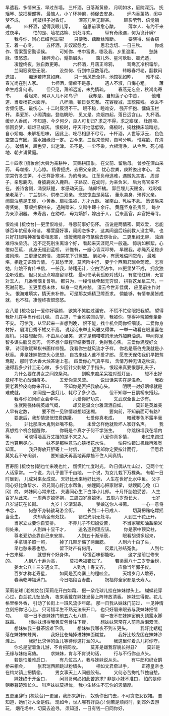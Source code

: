 <!-- { "loadSidebar": true } -->
早遣我、多情宋玉、早过东墙。
三杯酒，日落渐黄昏，
月明如水，庭院深沉。
抚瑶琴、故把檀郎等，
最恼人，小丫环神倦，频促去安身。
　　炉内香薰熱，闺中梦不成，
　　闲敲棋子对昏灯。
　　深宵兀坐无聊甚。
　　顾影茕茕、倍觉销魂。
　　四杯酒，望得我眼儿穿，
　　迫思前事愈心酸。
　　薄幸人、有约不来过夜半，
　　怕的是、墙花路柳、别处寻欢。
　　纵有奇缘遇，何为诡计瞒?
　　我与你、同心已结岂生端!
　　只便教、藕断丝难断。
　　要晓得、偷香窃玉、着一心专。
　　五杯酒，非奴起怨尤，
　　思君念切、一日三秋。
　　你或作、雪案萤窗勤读候。
　　可知你、书中富贵，哪及我、乡里温柔。
　　愁脉脉、恨悠悠。
　　揉碎芳心，蹙损眉头。
　　窗儿外、星河耿耿、晨光透，
　　凄惶终夜，独自数更筹。
　　六杯酒，月落正啼鸦，
　　鸳鸯瓦冷积霜华。
　　兰闺寂寞愁无限，
　　没奈何、行到中庭数落花。
　　转眼春将老，翻教闷迭加，
　　痴迷若阵意如麻。
　　只一派风景全非，池馆犹如昨，
　　难不成、春光尚在别人家。
　　七杯酒，情痴不是愚，
　　遇人不淑，自悔心粗。
　　薄命生成复何语，
　　但只见，萧郎远游，未免情疏。
　　春燕无忘垒，秋鸿尚寄书，
　　看起来、何以人儿不如鸟乎!
　　我却是、自知莲子心中苦，
　　他难道、当着杨花水面浮。
　　八杯酒，镇日竟忘餐。
花容瘦减，玉貌摧残。
欲丢不舍频伤感。
最伤心、十二时辰泪不干。
眠不稳，睡难安，
强开怀抱、慵倚玉栏杆。
素爱那、小阁清幽，登临眺盼，
见又是、炊烟四起，落日远含山。
九杯酒。缓步人香闺，
不知道、今夕何夕，良人可复归?
求之不得，求之寤寐，
杜鹃啼、惊回妾梦，蜡炬已成灰。
恨极时，呼天吁地低低毁，
痛极时，捣枕捶床暗暗悲。
自小娇痴、未解相思味，
因此上、吃尽相思不尽亏。
十杯酒，人世等浮云，
色色空空白有因。
露水姻缘归一定。
古今来、三世来悟彻，自可分明。
惟寡欲、在清心，
破情关，超色界，出迷津。
虽不是、一尘不染，六根清净，
从今后、死心塌地、朝夕诵黄庭。

二十四孝
[梳妆台]大舜为亲耕种，
天赐耕田象。
在父前、留后母。
曾参在深山采药，
母噬指、儿心惊。
杨香扼虎、去把父亲救，
忧心尝粪，庾黔娄出孝心。
孟宗哭竹冬生笋，
小王祥卧寒冰，为的母亲。
江革负母逃难，遇贼免其害。
周郯子，亲思鹿肉，
身披鹿衣入鹿群。
子路叹、在幼时，为亲负米，
后为高官亲不在。
姜诗舍侧，涌泉跃鲤，
孝感动天庭。
陆郎怀橘。
郭巨埋儿天赐金。
戏彩娱亲老莱子，
丁兰刻木、供奉二双亲。
恣蚊饱血是吴猛，
董永卖身、殡葬父亲。
闻雷泣墓是王褒，
小黄香、扇枕温被，方才九龄。
崔南山、乳姑不怠。
愿该后来得贤媳。
蔡顺拾椹供亲，
遇贼赠米，又赠牛蹄十余斤。
黄庭坚身虽贵显，
每夕为亲涤溺器。
朱寿昌，在幼时，
母为嫡妒，嫁出于人，
后来高官，弃官把母寻。

恨难排
[梳妆台]一更里恨难排，
寻思前事好伤怀。
虽说是两情密、同欢爱，
怎能够百年伉俪永和谐。
椿萱磨好事，闺阁恋多才，
这其间退后趋前教人没主宰。
也只好打起精神准备着相思害，
谁授我隐身符篆偷去傍妆台。
二更里闷无聊，
浊酒难将块垒浇。
选不定死别生离谁个好，
看起来天涯咫尺一般遥。
惊魂如柳絮，心倦似芭蕉，
此身无福到蓝桥。
计惟有，一辦心香深叩祷，
早赐我，赤绳系足稳步渡风潮。
三更里忆前情，
海棠花下订鸳盟。
到如今，有愿难偿同怨命，
最难堪，相逢无语暗含情。
与其愁里渡，莫若险中行，
要学个西厢君瑞会莺莺。
怎奈她，红娘不肯传书信，
一任我，踌躇无计，空白泪沾巾。
四更里梦不成，
拥衾独坐听残更。
但只见点点啼痕留翠枕，
最可怜茕茕孤影对残灯。
有意怜红粉．无言对玉人，
几番懊恼复含嗔。
都只为，一缕情丝牵起无穷恨，
拼将这龙泉三尺，一死谢前恩。
五更里怨未休，
纵身一恸鬼神愁。
漫云今世非佳偶，
应见前生作对头。
恨海难填实，情天未补修。
可是那女娲精卫障吾求。
倘能够，有情眷属皆成就，
也不枉，凄惶终夜恨悠悠。

女八爱
[梳妆台]一爱你好容颜，
欲笑不笑胜过潘安。
不慌不忙偷眼把我望。
望得我针儿在手当作线儿弹。
自古道，千金难买回头望，
我被你。望得神魂颠倒坐卧不安。
可怜我，从早起来一直想到晚，
恨不能，找个机会同你细细谈。
二爱你身材好，
眉清目秀不矮又不高。
说起话来举止风雅又得体，
一举一动看在眼里喜在眉梢。
只要想起你，不由从心里笑，
这才是稠嗒嗒的米汤外加麻油浇。
早闻你足智多谋头脑又灵巧，
何不想个章程早结秦晋好，免得我心焦。
三爱你满腹好文章，
诗词歌赋琴棋书画样样强。
我看你生就风流才子样，
你若是唐伯虎我就是小秋香。
非是妹妹把空头心思想，
自古来佳人谁不爱才郎。
愿苍天保佑我们早把鸳鸯配，
那时节大香大烛答谢上苍。
四爱你心气真平和，
含情万种无语送秋波。
送得我多少针工无心做，
多少回针尖刺破了手指头。
恨起来真要恨那孔夫子，
　　为什么要在男女之间挖条沟。
　　到晚来痴呆呆独对孤灯坐，
　　想不出好章程不觉心酸泪痕多。
　　五爱你真风流。
　　说出话来实在是温柔。
　　我欲要老着脸皮向你来开口，
　　不知你是否把我放心头。
　　明明一对好姻缘就是难成就，
　　如同是一盏灯儿、耗尽了多少油。
　　但不知哪一日鹊桥来搭起，
　　我与你如同织女会牵牛。
　　六爱你好功夫，
　　文武双全世上少有。
　　生就刚强体魄英雄气概，
　　却又是温文尔雅潇洒自如。
　　莫非是英雄美人早有定数，
　　要不然一见钟情越想越迷糊。
　　要向前，不知前面可有路?
　　要退后，我却情思恍惚费踌躇。
　　七爱你真老成，
　　暗藏春色不露半毫分。
　　非比那麻木鬼到处嘴不稳，
　　未曾怎样他就败坏人家好名声。
　　我真想找个机会提醒你，
　　你既是个真才子何不学张生。
　　你跳粉墙我在墙内等，
　　可晓得墙高万丈挡的是不来之人。
　　八爱你真多情，
　　走过来跑过去也算用尽心。
　　妹不是那种意马心猿杨花水性，
　　怕只怕错过机缘再难觅知音。
　　我只得放开胆寄上一封信，
　　望我郎你定要按计而行。
　　但愿君莫笑我不守闺训，
　　要知道天再高地再厚挡不住人间真情。

百寿图
[梳妆台]朝也忙来晚也忙，
慌慌忙忙度时光。
昨日偶从忙山过，
见两个忙人话家常。
一个说，为儿子置下千亩地，
一个说，为女儿栽下万棵桑。
有朝一日时辰到，
儿成对来女成双。
天好比水来地好比池，
人生在世好比水中鱼。
父子同心好比鱼帮水，
弟兄同心好比水帮鱼。
妯娌同心把家财掌，
姑嫂同心免（口冈）商。
姊妹同心常来往，
夫妻同心生下白胖小儿郎。
十月怀胎娘受苦，
人生百岁从此来。
一周两岁娘怀抱，
三周四岁离娘怀。
五周六岁渐长大，
　　七岁八岁游玩在长街。
　　九岁十岁渐渐乖，
　　爹娘送你人书斋。
　　一心一意将书念，
　　何愁不身骑骏马游金街。
　　长到二十已成人．
　　切莫把赌吃嫖摇当营生。
　　失却黄金有处找，
　　错过光阴无处寻。
　　人到三十花正开，
　　当家立业要你自安排。
　　不养儿子不知娘受苦，
　　不当家哪知油盐柴米何处来。
　　人到四十显干才，
　　追名逐利理应该。
　　你是家中顶梁柱，
　　尊老爱幼全靠自己来安排。
　　人到五十渐渐衰，
　　眼看胡须多起来，
　　手拿镜子照一照，
　　掉了几颗牙缩了两面腮。
　　人到六十白了头，
　　早也愁来暮也愁。
　　留下财产有何用，
　　反累儿孙结冤仇。
　　人到七十古来稀，
　　就想有个好身体。
　　珍馐百味都能吃，
　　这才是前世修来的。
　　人到八十寿为高，
　　莫把老福错过了。
　　若梁灏八十二岁登金榜，
　　姜太公八十三岁遇文王。
　　人到九十寿又齐，
　　应像当年郭子仪。
　　百岁才称老寿星，
　　如同是瓦岗寨上的程咬金。
　　天增岁月人增寿，
　　春满乾坤福满门。
　　今日唱段百寿曲，
　　祝福你全家都是长寿人。

茉莉花球
[老梳妆台]茉莉花开白如霜，
掇一朵花球儿挂在妹妹襟头上。
蝴蝶花穿心过，白兰花儿坠坠角，
夜来香戴在妹妹发髻上阵阵放清香。
妹妹生得俊。花儿格里格外香，
引动了长街上一班风流少年郎。
那一日我从妹妹门前过，
一见钟情立刻把你记心上。
只可惜半生不熟无法来开口，
也只好眉来眼去与我妹妹把情勾。
　　哪一日不走妹妹门前五六七八趟，
　　哪一夜不在妹妹窗前头顶露水脚踩霜。
　　想妹妹想得我黄皮包骨往下瘦，
　　想妹妹常常在人前背后泪双流。
　　想妹妹我三餐茶饭难下咽，
　　想妹妹我哪夜不到五更头。
　　我好比蜻蜓落在妹妹蜘蛛网，
　　我好比苍蝇掉进妹妹面糊盆。
　　我好比蛟龙困在妹妹沙滩上。
　　我好比求伴的鱼儿等待你这打渔的人。
　　我这里仰着头儿将你守，
　　你总是望着鱼儿游，不肯把网收。
　　莫非是嫌我容貌长得丑?
　　莫非是无缘与妹结鸾俦。
　　求妹妹，肯与不肯说句话，
　　行与不行你点点头。
　　若是怕羞难启口，
　　有几位古人，我与妹妹说从头。
　　有牛郎和织女鹊桥来相会，
　　张君瑞西厢跳过粉墙头，
　　相如文君牵过手，
　　正德皇帝也在梅龙镇上把情偷。
　　男女事天上人间般般有。
　　又何必苦拘礼节独自愁。
　　妹妹终于开金口，
　　问哥哥何必如此苦追求?
非是小妹不准口，
怕的是你朝秦暮楚难长久。
叫声妹妹莫担忧，
我小生终生不忘你的恩情厚。

五更里辞行
[梳妆台]一更里，我郎来辞行，
奴劝你出门去，不可贪恋女钗裙。
要知道，她们对人全是假。
现如今，世人哪有好良心!
倘若是烦闷时，到郊外去游玩，
烟花场中，切莫去追寻。
须知道，一日有钱一日同你好，
